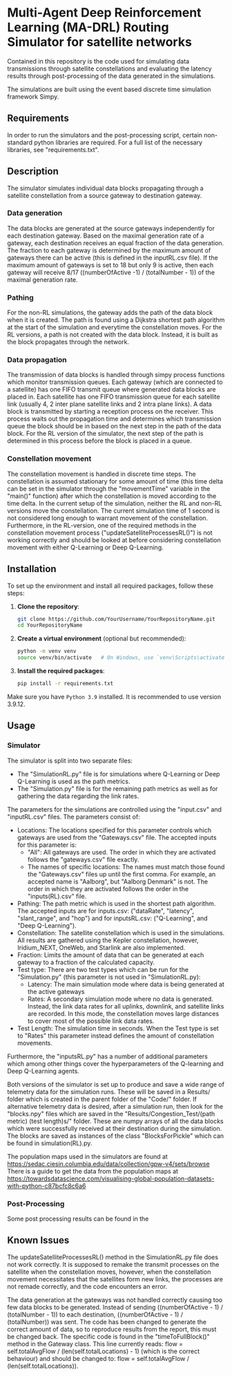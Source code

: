 # Multi-Agent Deep Reinforcement Learning (MA-DRL) Routing Simulator for satellite networks

Contained in this repository is the code used for simulating data transmissions through satellite constellations and evaluating the latency results through post-processing of the data generated in the simulations.

The simulations are built using the event based discrete time simulation framework Simpy.


## Requirements
In order to run the simulators and the post-processing script, certain non-standard python libraries are required. For a full list of the necessary libraries, see "requirements.txt".

## Description
The simulator simulates individual data blocks propagating through a satellite constellation from a source gateway to destination gateway. 
### Data generation
The data blocks are generated at the source gateways independently for each destination gateway. Based on the maximal generation rate of a gateway, each destination receives an equal fraction of the data generation. The fraction to each gateway is determined by the maximum amount of gateways there can be active (this is defined in the inputRL.csv file). If the maximum amount of gateways is set to 18 but only 9 is active, then each gateway will receive 8/17 ((numberOfActive -1) / (totalNumber - 1)) of the maximal generation rate. 
### Pathing
For the non-RL simulations, the gateway adds the path of the data block when it is created. The path is found using a Dijkstra shortest path algorithm at the start of the simulation and everytime the constellation moves. For the RL versions, a path is not created with the data block. Instead, it is built as the block propagates through the network.
### Data propagation
The transmission of data blocks is handled through simpy process functions which monitor transmission queues. Each gateway (which are connected to a satellite) has one FIFO transmit queue where generated data blocks are placed in. Each satellite has one FIFO transmission queue for each satellite link (usually 4, 2 inter plane satellite links and 2 intra plane links). A data block is transmitted by starting a reception process on the receiver. This process waits out the propagation time and determines which transmission queue the block should be in based on the next step in the path of the data block. For the RL version of the simulator, the next step of the path is determined in this process before the block is placed in a queue.
### Constellation movement
The constellation movement is handled in discrete time steps. The constellation is assumed stationary for some amount of time (this time delta can be set in the simulator through the "movementTime" variable in the "main()" function) after which the constellation is moved according to the time delta. In the current setup of the simulation, neither the RL and non-RL versions move the constellation. The current simulation time of 1 second is not considered long enough to warrant movement of the constellation. Furthermore, in the RL-version, one of the required methods in the constellation movement process ("updateSatelliteProcessesRL()") is not working correctly and should be looked at before considering constellation movement with either Q-Learning or Deep Q-Learning.

## Installation

To set up the environment and install all required packages, follow these steps:

1. **Clone the repository**:
    ```sh
    git clone https://github.com/YourUsername/YourRepositoryName.git
    cd YourRepositoryName
    ```

2. **Create a virtual environment** (optional but recommended):
    ```sh
    python -m venv venv
    source venv/bin/activate   # On Windows, use `venv\Scripts\activate`
    ```

3. **Install the required packages**:
    ```sh
    pip install -r requirements.txt
    ```

Make sure you have `Python 3.9` installed. It is recommended to use version 3.9.12.


## Usage


### Simulator
The simulator is split into two separate files:
* The "SimulationRL.py" file is for simulations where Q-Learning or Deep Q-Learning is used as the path metrics.
* The "Simulation.py" file is for the remaining path metrics as well as for gathering the data regarding the link rates.

The parameters for the simulations are controlled using the "input.csv" and "inputRL.csv" files. The parameters consist of:
* Locations: The locations specified for this parameter controls which gateways are used from the "Gateways.csv" file. The accepted inputs for this parameter is:
    * "All": All gateways are used. The order in which they are activated follows the "gateways.csv" file exactly.
    * The names of specific locations: The names must match those found the "Gateways.csv" files up until the first comma. For example, an accepted name is "Aalborg", but "Aalborg Denmark" is not. The order in which they are activated follows the order in the "inputs(RL).csv" file.
* Pathing: The path metric which is used in the shortest path algorithm. The accepted inputs are for inputs.csv: ("dataRate", "latency", "slant_range", and "hop") and for inputsRL.csv: ("Q-Learning", and "Deep Q-Learning").
* Constellation: The satellite constellation which is used in the simulations. All results are gathered using the Kepler constellation, however, Iridium_NEXT, OneWeb, and Starlink are also implemented.
* Fraction: Limits the amount of data that can be generated at each gateway to a fraction of the calculated capacity.
* Test type: There are two test types which can be run for the "Simulation.py" (this parameter is not used in "SimulationRL.py):
    * Latency: The main simulation mode where data is being generated at the active gateways
    * Rates: A secondary simulation mode where no data is generated. Instead, the link data rates for all uplinks, downlink, and satellite links are recorded. In this mode, the constellation moves large distances to cover most of the possible link data rates.
* Test Length: The simulation time in seconds. When the Test type is set to "Rates" this parameter instead defines the amount of constellation movements.

Furthermore, the "inputsRL.py" has a number of additional parameters which among other things cover the hyperparameters of the Q-learning and Deep Q-Learning agents.

Both versions of the simulator is set up to produce and save a wide range of telemetry data for the simulation runs. These will be saved in a Results/ folder which is created in the parent folder of the "Code/" folder. If alternative telemetry data is desired, after a simulation run, then look for the "blocks.npy" files which are saved in the "Results/Congestion_Test/(path metric) (test length)s/" folder. These are numpy arrays of all the data blocks which were successfully received at their destination during the simulation. The blocks are saved as instances of the class "BlocksForPickle" which can be found in simulation(RL).py.

The population maps used in the simulators are found at https://sedac.ciesin.columbia.edu/data/collection/gpw-v4/sets/browse
There is a guide to get the data from the population maps at https://towardsdatascience.com/visualising-global-population-datasets-with-python-c87bcfc8c6a6


### Post-Processing

Some post processing results can be found in the 


## Known Issues
The updateSatelliteProcessesRL() method in the SimulationRL.py file does not work correctly. It is supposed to remake the transmit processes on the satellite when the constellation moves, however, when the constellation movement necessitates that the satellites form new links, the processes are not remade correctly, and the code encounters an error.

The data generation at the gateways was not handled correctly causing too few data blocks to be generated. Instead of sending ((numberOfActive - 1) / (totalNumber - 1)) to each destination, ((numberOfActive - 1) / (totalNumber)) was sent. The code has been changed to generate the correct amount of data, so to reproduce results from the report, this must be changed back. The specific code is found in the "timeToFullBlock()" method in the Gateway class. This line currently reads: flow = self.totalAvgFlow / (len(self.totalLocations) - 1) (which is the correct behaviour) and should be changed to: flow = self.totalAvgFlow / (len(self.totalLocations)).
